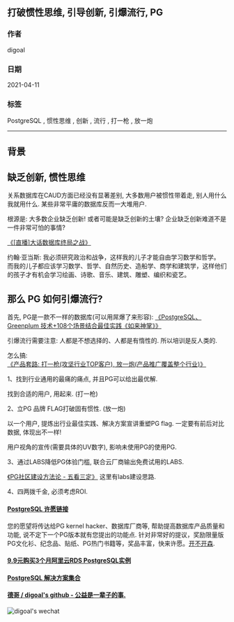## 打破惯性思维, 引导创新, 引爆流行, PG  
  
### 作者  
digoal  
  
### 日期  
2021-04-11   
  
### 标签  
PostgreSQL , 惯性思维 , 创新 , 流行 , 打一枪 , 放一炮   
  
----  
  
## 背景  
  
  
## 缺乏创新, 惯性思维  
关系数据库在CAUD方面已经没有显著差别, 大多数用户被惯性带着走, 别人用什么我就用什么. 某些非常平庸的数据库反而一大堆用户.     
  
根源是: 大多数企业缺乏创新! 或者可能是缺乏创新的土壤? 企业缺乏创新难道不是一件非常可怕的事情?     
  
[《[直播]大话数据库终局之战》](../202009/20200926_03.md)        
  
约翰·亚当斯: 我必须研究政治和战争，这样我的儿子才能自由学习数学和哲学。 而我的儿子都应该学习数学、哲学、自然历史、造船学、商学和建筑学，这样他们的孩子才有机会学习绘画、诗歌、音乐、建筑、雕塑、编织和瓷艺。  
  
## 那么 PG 如何引爆流行?   
首先, PG是一款不一样的数据库(可以用屌爆了来形容): [《PostgreSQL、Greenplum 技术+108个场景结合最佳实践《如来神掌》》](../201706/20170601_02.md)     
  
引爆流行需要注意: 人都是不想选择的、人都是有惰性的. 所以培训是反人类的.      
  
怎么搞: [《产品套路: 打一枪(攻坚行业TOP客户), 放一炮(产品推广覆盖整个行业)》](../202104/20210401_03.md)    
  
1、找到行业通用的最痛的痛点, 并且PG可以给出最优解.   
  
找到合适的用户, 用起来. (打一枪)    
  
2、立PG 品牌 FLAG打破固有惯性. (放一炮)  
  
以一个用户, 提炼出行业最佳实践、解决方案宣讲重塑PG flag. 一定要有前后对比数据, 体现出不一样!    
  
用户视角的宣传(需要具体的UV数字), 影响未使用PG的使用PG.   
  
3、通过LABS降低PG体验门槛, 联合云厂商输出免费试用的LABS.   
  
[《PG社区建设方法论 - 五看三定》](../202103/20210329_01.md)   这里有labs建设思路.    
  
4、四两拨千金, 必须考虑ROI.   
  
  
#### [PostgreSQL 许愿链接](https://github.com/digoal/blog/issues/76 "269ac3d1c492e938c0191101c7238216")
您的愿望将传达给PG kernel hacker、数据库厂商等, 帮助提高数据库产品质量和功能, 说不定下一个PG版本就有您提出的功能点. 针对非常好的提议，奖励限量版PG文化衫、纪念品、贴纸、PG热门书籍等，奖品丰富，快来许愿。[开不开森](https://github.com/digoal/blog/issues/76 "269ac3d1c492e938c0191101c7238216").  
  
  
#### [9.9元购买3个月阿里云RDS PostgreSQL实例](https://www.aliyun.com/database/postgresqlactivity "57258f76c37864c6e6d23383d05714ea")
  
  
#### [PostgreSQL 解决方案集合](https://yq.aliyun.com/topic/118 "40cff096e9ed7122c512b35d8561d9c8")
  
  
#### [德哥 / digoal's github - 公益是一辈子的事.](https://github.com/digoal/blog/blob/master/README.md "22709685feb7cab07d30f30387f0a9ae")
  
  
![digoal's wechat](../pic/digoal_weixin.jpg "f7ad92eeba24523fd47a6e1a0e691b59")
  
